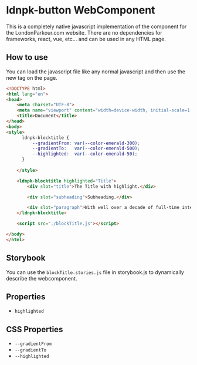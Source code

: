 # ldnpk-button WebComponent

This is a completely native javascript implementation of the component for the 
LondonParkour.com website. 
There are no dependencies for frameworks, react, vue, etc... and can be used
in any HTML page.

## How to use

You can load the javascript file like any normal javascript and then use the new 
tag on the page.

```html
<!DOCTYPE html>
<html lang="en">
<head>
    <meta charset="UTF-8">
    <meta name="viewport" content="width=device-width, initial-scale=1.0">
    <title>Document</title>
</head>
<body>
<style>
      ldnpk-blocktitle {
          --gradientFrom: var(--color-emerald-300);
          --gradientTo:   var(--color-emerald-500);
          --highlighted:  var(--color-emerald-50);
      } 
        
    </style>

    <ldnpk-blocktitle highlighted="Title">
        <div slot="title">The Title with highlight.</div>

        <div slot="subheading">Subheading.</div>

        <div slot="paragraph">With well over a decade of full-time international parkour and movement coaching, our coaches are among the most accomplished in the world. Instructing all levels of ability, professions and demographics, we’re certain we can help you too.</div>
    </ldnpk-blocktitle>

    <script src="./blockTitle.js"></script>

</body>
</html>
```

## Storybook

You can use the `blockTitle.stories.js` file in storybook.js to dynamically describe 
the webcomponent.

## Properties

- `highlighted`

## CSS Properties

- `--gradientFrom`
- `--gradientTo`
- `--highlighted`